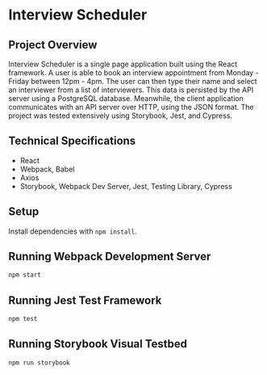 # Interview Scheduler

## Project Overview

Interview Scheduler is a single page application built using the React framework. A user is able to book an interview appointment from Monday - Friday between 12pm - 4pm. The user can then type their name and select an interviewer from a list of interviewers. This data is persisted by the API server using a PostgreSQL database. Meanwhile, the client application communicates with an API server over HTTP, using the JSON format. The project was tested extensively using Storybook, Jest, and Cypress.

## Technical Specifications
  - React
  - Webpack, Babel
  - Axios
  - Storybook, Webpack Dev Server, Jest, Testing Library, Cypress

## Setup

Install dependencies with `npm install`.

## Running Webpack Development Server

```sh
npm start
```

## Running Jest Test Framework

```sh
npm test
```

## Running Storybook Visual Testbed

```sh
npm run storybook
```

